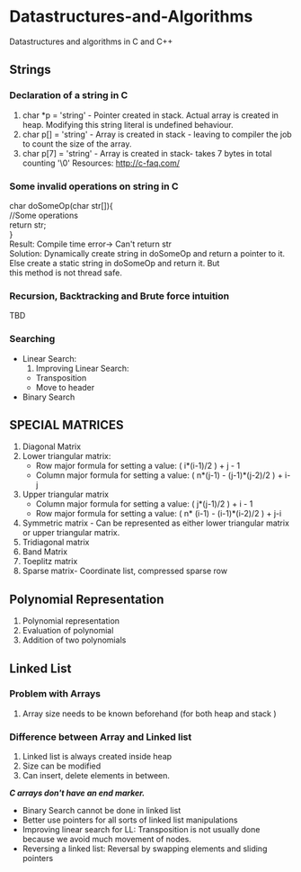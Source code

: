 # Datastructures-and-Algorithms
Datastructures and algorithms in C and C++

## Strings
### Declaration of a string in C
  1. char *p = 'string' - Pointer created in stack. Actual array is created in heap. Modifying this string literal is undefined behaviour.
  2. char p[] = 'string' - Array is created in stack - leaving to compiler the job to count the size of the array.
  3. char p[7] = 'string' - Array is created in stack- takes 7 bytes in total counting '\0'
  Resources: http://c-faq.com/
### Some invalid operations on string in C
  char doSomeOp(char str[]){   
  //Some operations  
  return str;  
  }  
  Result: Compile time error-> Can't return str  
  Solution: Dynamically create string in doSomeOp and return a pointer to it. Else create a static string in doSomeOp and return it. But   
  this method is not thread safe.

### Recursion, Backtracking and Brute force intuition
TBD

### Searching
* Linear Search:
  1. Improving Linear Search:
    * Transposition
    * Move to header
* Binary Search

## SPECIAL MATRICES
1. Diagonal Matrix
2. Lower triangular matrix:
    * Row major formula for setting a value: ( i*(i-1)/2 ) + j - 1
    * Column major formula for setting a value: ( n*(j-1) - (j-1)*(j-2)/2 ) + i- j
3. Upper triangular matrix
    * Column major formula for setting a value: ( j*(j-1)/2 ) + i - 1
    * Row major formula for setting a value: ( n* (i-1) - (i-1)*(i-2)/2 ) + j-i   
4. Symmetric matrix - Can be represented as either lower triangular matrix or upper triangular matrix.
5. Tridiagonal matrix
6. Band Matrix
7. Toeplitz matrix
8. Sparse matrix- Coordinate list, compressed sparse row

## Polynomial Representation
  1. Polynomial representation
  2. Evaluation of polynomial
  3. Addition of two polynomials

## Linked List
### Problem with Arrays
  1. Array size needs to be known beforehand (for both heap and stack )
### Difference between Array and Linked list
  1. Linked list is always created inside heap
  2. Size can be modified
  3. Can insert, delete elements in between.

***C arrays don't have an end marker.***
 * Binary Search cannot be done in linked list
 * Better use pointers for all sorts of linked list manipulations
 * Improving linear search for LL: Transposition is not usually done because we avoid much movement of nodes.
 * Reversing a linked list: Reversal by swapping elements and sliding pointers
